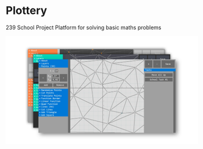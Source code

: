 # Plottery
239 School Project
Platform for solving basic maths problems

![UI](https://github.com/lunakoly/Plottery/blob/master/photos/more_more.png)
